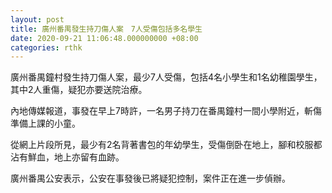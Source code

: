 ```yaml
---
layout: post
title: 廣州番禺發生持刀傷人案　7人受傷包括多名學生
date: 2020-09-21 11:06:48.000000000 +08:00
categories: rthk
---
```


廣州番禺鐘村發生持刀傷人案，最少7人受傷，包括4名小學生和1名幼稚園學生，其中2人重傷，疑犯亦要送院治療。

內地傳媒報道，事發在早上7時許，一名男子持刀在番禺鐘村一間小學附近，斬傷準備上課的小童。

從網上片段所見，最少有2名背著書包的年幼學生，受傷倒卧在地上，腳和校服都沾有鮮血，地上亦留有血跡。

廣州番禺公安表示，公安在事發後已將疑犯控制，案件正在進一步偵辦。
